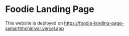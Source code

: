 # Foodie Landing Page
This website is deployed on <a href='https://foodie-landing-page-samarthhchinivar.vercel.app' target="_blank">https://foodie-landing-page-samarthhchinivar.vercel.app</a>
